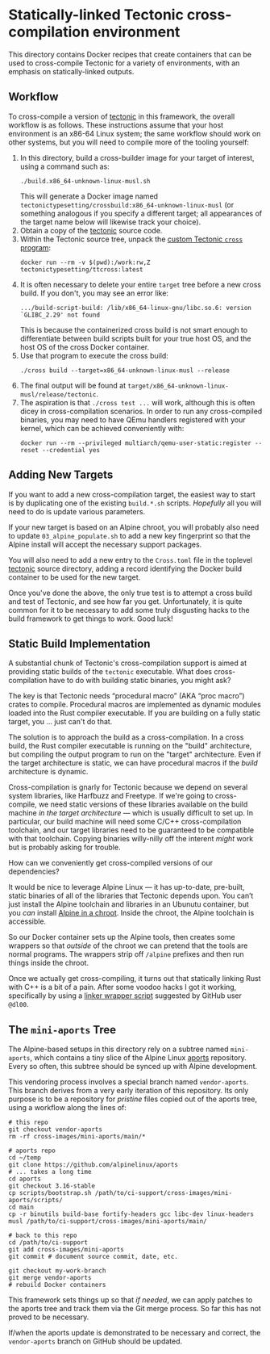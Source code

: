 # Statically-linked Tectonic cross-compilation environment

This directory contains Docker recipes that create containers that can be used
to cross-compile Tectonic for a variety of environments, with an emphasis on
statically-linked outputs.


## Workflow

To cross-compile a version of [tectonic] in this framework, the overall workflow
is as follows. These instructions assume that your host environment is an x86-64
Linux system; the same workflow should work on other systems, but you will need
to compile more of the tooling yourself:

[tectonic]: https://github.com/tectonic-typesetting/tectonic/

1. In this directory, build a cross-builder image for your target of interest,
   using a command such as:
   ```
   ./build.x86_64-unknown-linux-musl.sh
   ```
   This will generate a Docker image named
   `tectonictypesetting/crossbuild:x86_64-unknown-linux-musl` (or something
   analogous if you specify a different target; all appearances of the target
   name below will likewise track your choice).
1. Obtain a copy of the [tectonic] source code.
1. Within the Tectonic source tree, unpack the [custom Tectonic `cross` program][1]:
   ```
   docker run --rm -v $(pwd):/work:rw,Z tectonictypesetting/ttcross:latest
   ```
1. It is often necessary to delete your entire `target` tree before a new cross
   build. If you don't, you may see an error like:
   ```
   .../build-script-build: /lib/x86_64-linux-gnu/libc.so.6: version `GLIBC_2.29' not found
   ```
   This is because the containerized cross build is not smart enough to
   differentiate between build scripts built for your true host OS, and the host
   OS of the cross Docker container.
1. Use that program to execute the cross build:
   ```
   ./cross build --target=x86_64-unknown-linux-musl --release
   ```
1. The final output will be found at
   `target/x86_64-unknown-linux-musl/release/tectonic`.
1. The aspiration is that `./cross test ...` will work, although this is often
   dicey in cross-compilation scenarios. In order to run any cross-compiled binaries,
   you may need to have QEmu handlers registered with your kernel, which can be
   achieved conveniently with:
   ```
   docker run --rm --privileged multiarch/qemu-user-static:register --reset --credential yes
   ```

[1]: ../custom-cross/README.md


## Adding New Targets

If you want to add a new cross-compilation target, the easiest way to start is
by duplicating one of the existing `build.*.sh` scripts. *Hopefully* all you
will need to do is update various parameters.

If your new target is based on an Alpine chroot, you will probably also need to
update `03_alpine_populate.sh` to add a new key fingerprint so that the Alpine
install will accept the necessary support packages.

You will also need to add a new entry to the `Cross.toml` file in the toplevel
[tectonic] source directory, adding a record identifying the Docker build
container to be used for the new target.

Once you've done the above, the only true test is to attempt a cross build and
test of Tectonic, and see how far you get. Unfortunately, it is quite common for
it to be necessary to add some truly disgusting hacks to the build framework to
get things to work. Good luck!


## Static Build Implementation

A substantial chunk of Tectonic's cross-compilation support is aimed at
providing static builds of the `tectonic` executable. What does
cross-compilation have to do with building static binaries, you might ask?

The key is that Tectonic needs “procedural macro” (AKA “proc macro”) crates to
compile. Procedural macros are implemented as dynamic modules loaded into the
Rust compiler executable. If you are building on a fully static target, you ...
just can't do that.

The solution is to approach the build as a cross-compilation. In a cross build,
the Rust compiler executable is running on the "build" architecture, but
compiling the output program to run on the "target" architecture. Even if the
target architecture is static, we can have procedural macros if the *build*
architecture is dynamic.

Cross-compilation is gnarly for Tectonic because we depend on several system
libraries, like Harfbuzz and Freetype. If we're going to cross-compile, we
need static versions of these libraries available on the build machine *in the
target architecture* — which is usually difficult to set up. In particular,
our build machine will need some C/C++ cross-compilation toolchain, and our
target libraries need to be guaranteed to be compatible with that toolchain.
Copying binaries willy-nilly off the interent *might* work but is probably
asking for trouble.

How can we conveniently get cross-compiled versions of our dependencies?

It would be nice to leverage Alpine Linux — it has up-to-date, pre-built,
static binaries of all of the libraries that Tectonic depends upon. You can’t
just install the Alpine toolchain and libraries in an Ubunutu container, but
you *can* install [Alpine in a chroot]. Inside the chroot, the Alpine
toolchain is accessible.

So our Docker container sets up the Alpine tools, then creates some wrappers
so that *outside* of the chroot we can pretend that the tools are normal
programs. The wrappers strip off `/alpine` prefixes and then run things inside
the chroot.

[Alpine in a chroot]: https://wiki.alpinelinux.org/wiki/Installing_Alpine_Linux_in_a_chroot

Once we actually get cross-compiling, it turns out that statically linking
Rust with C++ is a bit of a pain. After some voodoo hacks I got it working,
specifically by using a [linker wrapper script] suggested by GitHub user
`@dl00`.

[linker wrapper script]: https://github.com/rust-lang/rust/issues/36710#issuecomment-364623950


## The `mini-aports` Tree

The Alpine-based setups in this directory rely on a subtree named `mini-aports`,
which contains a tiny slice of the Alpine Linux [aports] repository. Every so
often, this subtree should be synced up with Alpine development.

[aports]: https://github.com/alpinelinux/aports/

This vendoring process involves a special branch named `vendor-aports`. This
branch derives from a very early iteration of this repository. Its only
purpose is to be a repository for *pristine* files copied out of the aports
tree, using a workflow along the lines of:

```
# this repo
git checkout vendor-aports
rm -rf cross-images/mini-aports/main/*

# aports repo
cd ~/temp
git clone https://github.com/alpinelinux/aports
# ... takes a long time
cd aports
git checkout 3.16-stable
cp scripts/bootstrap.sh /path/to/ci-support/cross-images/mini-aports/scripts/
cd main
cp -r binutils build-base fortify-headers gcc libc-dev linux-headers musl /path/to/ci-support/cross-images/mini-aports/main/

# back to this repo
cd /path/to/ci-support
git add cross-images/mini-aports
git commit # document source commit, date, etc.

git checkout my-work-branch
git merge vendor-aports
# rebuild Docker containers
```

This framework sets things up so that *if needed*, we can apply patches to the
aports tree and track them via the Git merge process. So far this has not proved
to be necessary.

If/when the aports update is demonstrated to be necessary and correct, the
`vendor-aports` branch on GitHub should be updated.
